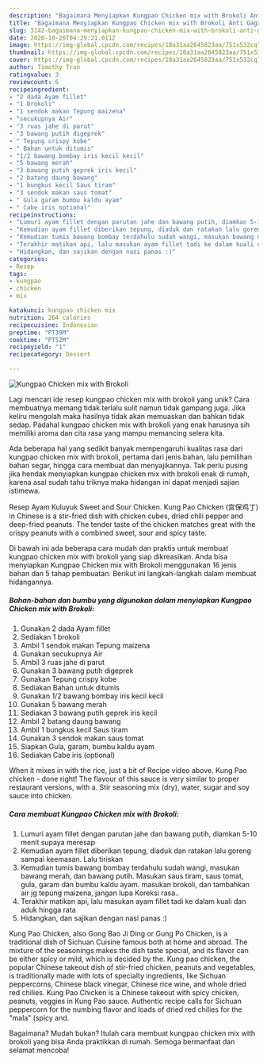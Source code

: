 ```yaml
---
description: "Bagaimana Menyiapkan Kungpao Chicken mix with Brokoli Anti Gagal"
title: "Bagaimana Menyiapkan Kungpao Chicken mix with Brokoli Anti Gagal"
slug: 3142-bagaimana-menyiapkan-kungpao-chicken-mix-with-brokoli-anti-gagal
date: 2020-10-26T04:29:21.011Z
image: https://img-global.cpcdn.com/recipes/18a31aa2645823aa/751x532cq70/kungpao-chicken-mix-with-brokoli-foto-resep-utama.jpg
thumbnail: https://img-global.cpcdn.com/recipes/18a31aa2645823aa/751x532cq70/kungpao-chicken-mix-with-brokoli-foto-resep-utama.jpg
cover: https://img-global.cpcdn.com/recipes/18a31aa2645823aa/751x532cq70/kungpao-chicken-mix-with-brokoli-foto-resep-utama.jpg
author: Timothy Tran
ratingvalue: 3
reviewcount: 6
recipeingredient:
- "2 dada Ayam fillet"
- "1 brokoli"
- "1 sendok makan Tepung maizena"
- "secukupnya Air"
- "3 ruas jahe di parut"
- "3 bawang putih digeprek"
- " Tepung crispy kobe"
- " Bahan untuk ditumis"
- "1/2 bawang bombay iris kecil kecil"
- "5 bawang merah"
- "3 bawang putih geprek iris kecil"
- "2 batang daung bawang"
- "1 bungkus kecil Saus tiram"
- "3 sendok makan saus tomat"
- " Gula garam bumbu kaldu ayam"
- " Cabe iris optional"
recipeinstructions:
- "Lumuri ayam fillet dengan parutan jahe dan bawang putih, diamkan 5-10 menit supaya meresap"
- "Kemudian ayam fillet diberikan tepung, diaduk dan ratakan lalu goreng sampai keemasan. Lalu tiriskan"
- "Kemudian tumis bawang bombay terdahulu sudah wangi, masukan bawang merah, dan bawang putih. Masukan saus tiram, saus tomat, gula, garam dan bumbu kaldu ayam. masukan brokoli, dan tambahkan air jg tepung maizena, jangan lupa Koreksi rasa.."
- "Terakhir matikan api, lalu masukan ayam fillet tadi ke dalam kuali dan aduk hingga rata"
- "Hidangkan, dan sajikan dengan nasi panas :)"
categories:
- Resep
tags:
- kungpao
- chicken
- mix

katakunci: kungpao chicken mix 
nutrition: 264 calories
recipecuisine: Indonesian
preptime: "PT39M"
cooktime: "PT52M"
recipeyield: "1"
recipecategory: Dessert

---
```



![Kungpao Chicken mix with Brokoli](https://img-global.cpcdn.com/recipes/18a31aa2645823aa/751x532cq70/kungpao-chicken-mix-with-brokoli-foto-resep-utama.jpg)

Lagi mencari ide resep kungpao chicken mix with brokoli yang unik? Cara membuatnya memang tidak terlalu sulit namun tidak gampang juga. Jika keliru mengolah maka hasilnya tidak akan memuaskan dan bahkan tidak sedap. Padahal kungpao chicken mix with brokoli yang enak harusnya sih memiliki aroma dan cita rasa yang mampu memancing selera kita.

Ada beberapa hal yang sedikit banyak mempengaruhi kualitas rasa dari kungpao chicken mix with brokoli, pertama dari jenis bahan, lalu pemilihan bahan segar, hingga cara membuat dan menyajikannya. Tak perlu pusing jika hendak menyiapkan kungpao chicken mix with brokoli enak di rumah, karena asal sudah tahu triknya maka hidangan ini dapat menjadi sajian istimewa.

Resep Ayam Kuluyuk Sweet and Sour Chicken. Kung Pao Chicken (宫保鸡丁) in Chinese is a stir-fried dish with chicken cubes, dried chili pepper and deep-fried peanuts. The tender taste of the chicken matches great with the crispy peanuts with a combined sweet, sour and spicy taste.


Di bawah ini ada beberapa cara mudah dan praktis untuk membuat kungpao chicken mix with brokoli yang siap dikreasikan. Anda bisa menyiapkan Kungpao Chicken mix with Brokoli menggunakan 16 jenis bahan dan 5 tahap pembuatan. Berikut ini langkah-langkah dalam membuat hidangannya.

<!--inarticleads1-->

##### Bahan-bahan dan bumbu yang digunakan dalam menyiapkan Kungpao Chicken mix with Brokoli:

1. Gunakan 2 dada Ayam fillet
1. Sediakan 1 brokoli
1. Ambil 1 sendok makan Tepung maizena
1. Gunakan secukupnya Air
1. Ambil 3 ruas jahe di parut
1. Gunakan 3 bawang putih digeprek
1. Gunakan  Tepung crispy kobe
1. Sediakan  Bahan untuk ditumis
1. Gunakan 1/2 bawang bombay iris kecil kecil
1. Gunakan 5 bawang merah
1. Sediakan 3 bawang putih geprek iris kecil
1. Ambil 2 batang daung bawang
1. Ambil 1 bungkus kecil Saus tiram
1. Gunakan 3 sendok makan saus tomat
1. Siapkan  Gula, garam, bumbu kaldu ayam
1. Sediakan  Cabe iris (optional)


When it mixes in with the rice, just a bit of Recipe video above. Kung Pao chicken - done right! The flavour of this sauce is very similar to proper restaurant versions, with a. Stir seasoning mix (dry), water, sugar and soy sauce into chicken. 

<!--inarticleads2-->

##### Cara membuat Kungpao Chicken mix with Brokoli:

1. Lumuri ayam fillet dengan parutan jahe dan bawang putih, diamkan 5-10 menit supaya meresap
1. Kemudian ayam fillet diberikan tepung, diaduk dan ratakan lalu goreng sampai keemasan. Lalu tiriskan
1. Kemudian tumis bawang bombay terdahulu sudah wangi, masukan bawang merah, dan bawang putih. Masukan saus tiram, saus tomat, gula, garam dan bumbu kaldu ayam. masukan brokoli, dan tambahkan air jg tepung maizena, jangan lupa Koreksi rasa..
1. Terakhir matikan api, lalu masukan ayam fillet tadi ke dalam kuali dan aduk hingga rata
1. Hidangkan, dan sajikan dengan nasi panas :)


Kung Pao Chicken, also Gong Bao Ji Ding or Gung Po Chicken, is a traditional dish of Sichuan Cuisine famous both at home and abroad. The mixture of the seasonings makes the dish taste special, and its flavor can be either spicy or mild, which is decided by the. Kung pao chicken, the popular Chinese takeout dish of stir-fried chicken, peanuts and vegetables, is traditionally made with lots of specialty ingredients, like Sichuan peppercorns, Chinese black vinegar, Chinese rice wine, and whole dried red chilies. Kung Pao Chicken is a Chinese takeout with spicy chicken, peanuts, veggies in Kung Pao sauce. Authentic recipe calls for Sichuan peppercorn for the numbing flavor and loads of dried red chilies for the &#34;mala&#34; (spicy and. 

Bagaimana? Mudah bukan? Itulah cara membuat kungpao chicken mix with brokoli yang bisa Anda praktikkan di rumah. Semoga bermanfaat dan selamat mencoba!
